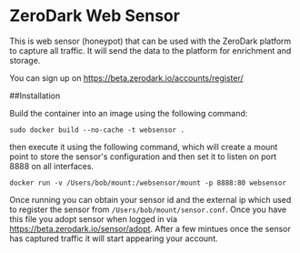 # ZeroDark Web Sensor

This is web sensor (honeypot) that can be used with the ZeroDark platform to capture all traffic. It will send the data to the platform for enrichment and storage.

You can sign up on https://beta.zerodark.io/accounts/register/

##Installation

Build the container into an image using the following command:

```sudo docker build --no-cache -t websensor .```


then execute it using the following command, which will create a mount point to store the sensor's configuration and then set it to listen on port 8888 on all interfaces.

```docker run -v /Users/bob/mount:/websensor/mount -p 8888:80 websensor```

Once running you can obtain your sensor id and the external ip which used to register the sensor from `/Users/bob/mount/sensor.conf`. Once you have this file you adopt sensor when logged in via https://beta.zerodark.io/sensor/adopt. After a few mintues once the sensor has captured traffic it will start appearing your account.
